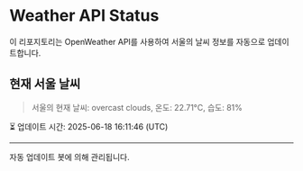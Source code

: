 
# Weather API Status

이 리포지토리는 OpenWeather API를 사용하여 서울의 날씨 정보를 자동으로 업데이트합니다.

## 현재 서울 날씨
> 서울의 현재 날씨: overcast clouds, 온도: 22.71°C, 습도: 81%

⏳ 업데이트 시간: 2025-06-18 16:11:46 (UTC)

---
자동 업데이트 봇에 의해 관리됩니다.
